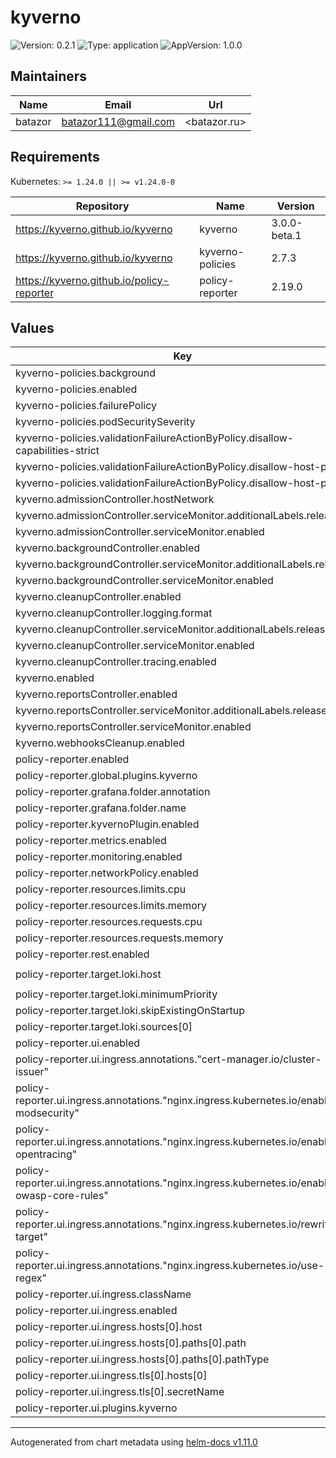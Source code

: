 # kyverno

![Version: 0.2.1](https://img.shields.io/badge/Version-0.2.1-informational?style=flat-square) ![Type: application](https://img.shields.io/badge/Type-application-informational?style=flat-square) ![AppVersion: 1.0.0](https://img.shields.io/badge/AppVersion-1.0.0-informational?style=flat-square)

## Maintainers

| Name | Email | Url |
| ---- | ------ | --- |
| batazor | <batazor111@gmail.com> | <batazor.ru> |

## Requirements

Kubernetes: `>= 1.24.0 || >= v1.24.0-0`

| Repository | Name | Version |
|------------|------|---------|
| https://kyverno.github.io/kyverno | kyverno | 3.0.0-beta.1 |
| https://kyverno.github.io/kyverno | kyverno-policies | 2.7.3 |
| https://kyverno.github.io/policy-reporter | policy-reporter | 2.19.0 |

## Values

| Key | Type | Default | Description |
|-----|------|---------|-------------|
| kyverno-policies.background | bool | `false` |  |
| kyverno-policies.enabled | bool | `false` |  |
| kyverno-policies.failurePolicy | string | `"Ignore"` |  |
| kyverno-policies.podSecuritySeverity | string | `"low"` |  |
| kyverno-policies.validationFailureActionByPolicy.disallow-capabilities-strict | string | `"audit"` |  |
| kyverno-policies.validationFailureActionByPolicy.disallow-host-path | string | `"audit"` |  |
| kyverno-policies.validationFailureActionByPolicy.disallow-host-ports | string | `"audit"` |  |
| kyverno.admissionController.hostNetwork | bool | `false` |  |
| kyverno.admissionController.serviceMonitor.additionalLabels.release | string | `"prometheus-operator"` |  |
| kyverno.admissionController.serviceMonitor.enabled | bool | `true` |  |
| kyverno.backgroundController.enabled | bool | `true` |  |
| kyverno.backgroundController.serviceMonitor.additionalLabels.release | string | `"prometheus-operator"` |  |
| kyverno.backgroundController.serviceMonitor.enabled | bool | `true` |  |
| kyverno.cleanupController.enabled | bool | `true` |  |
| kyverno.cleanupController.logging.format | string | `"json"` |  |
| kyverno.cleanupController.serviceMonitor.additionalLabels.release | string | `"prometheus-operator"` |  |
| kyverno.cleanupController.serviceMonitor.enabled | bool | `true` |  |
| kyverno.cleanupController.tracing.enabled | bool | `true` |  |
| kyverno.enabled | bool | `true` |  |
| kyverno.reportsController.enabled | bool | `true` |  |
| kyverno.reportsController.serviceMonitor.additionalLabels.release | string | `"prometheus-operator"` |  |
| kyverno.reportsController.serviceMonitor.enabled | bool | `true` |  |
| kyverno.webhooksCleanup.enabled | bool | `true` |  |
| policy-reporter.enabled | bool | `true` |  |
| policy-reporter.global.plugins.kyverno | bool | `true` |  |
| policy-reporter.grafana.folder.annotation | string | `"grafana_dashboard_folder"` |  |
| policy-reporter.grafana.folder.name | string | `"Security"` |  |
| policy-reporter.kyvernoPlugin.enabled | bool | `true` |  |
| policy-reporter.metrics.enabled | bool | `true` |  |
| policy-reporter.monitoring.enabled | bool | `true` |  |
| policy-reporter.networkPolicy.enabled | bool | `false` |  |
| policy-reporter.resources.limits.cpu | string | `"100m"` |  |
| policy-reporter.resources.limits.memory | string | `"128Mi"` |  |
| policy-reporter.resources.requests.cpu | string | `"5m"` |  |
| policy-reporter.resources.requests.memory | string | `"75Mi"` |  |
| policy-reporter.rest.enabled | bool | `true` |  |
| policy-reporter.target.loki.host | string | `"http://grafana-loki.grafana:3100"` |  |
| policy-reporter.target.loki.minimumPriority | string | `"warning"` |  |
| policy-reporter.target.loki.skipExistingOnStartup | bool | `true` |  |
| policy-reporter.target.loki.sources[0] | string | `"kyverno"` |  |
| policy-reporter.ui.enabled | bool | `true` |  |
| policy-reporter.ui.ingress.annotations."cert-manager.io/cluster-issuer" | string | `"cert-manager-production"` |  |
| policy-reporter.ui.ingress.annotations."nginx.ingress.kubernetes.io/enable-modsecurity" | string | `"true"` |  |
| policy-reporter.ui.ingress.annotations."nginx.ingress.kubernetes.io/enable-opentracing" | string | `"true"` |  |
| policy-reporter.ui.ingress.annotations."nginx.ingress.kubernetes.io/enable-owasp-core-rules" | string | `"true"` |  |
| policy-reporter.ui.ingress.annotations."nginx.ingress.kubernetes.io/rewrite-target" | string | `"/$1"` |  |
| policy-reporter.ui.ingress.annotations."nginx.ingress.kubernetes.io/use-regex" | string | `"true"` |  |
| policy-reporter.ui.ingress.className | string | `"nginx"` |  |
| policy-reporter.ui.ingress.enabled | bool | `true` |  |
| policy-reporter.ui.ingress.hosts[0].host | string | `"shortlink.best"` |  |
| policy-reporter.ui.ingress.hosts[0].paths[0].path | string | `"/kyverno/?(.*)"` |  |
| policy-reporter.ui.ingress.hosts[0].paths[0].pathType | string | `"Prefix"` |  |
| policy-reporter.ui.ingress.tls[0].hosts[0] | string | `"shortlink.best"` |  |
| policy-reporter.ui.ingress.tls[0].secretName | string | `"shortlink-ingress-tls"` |  |
| policy-reporter.ui.plugins.kyverno | bool | `true` |  |

----------------------------------------------
Autogenerated from chart metadata using [helm-docs v1.11.0](https://github.com/norwoodj/helm-docs/releases/v1.11.0)
